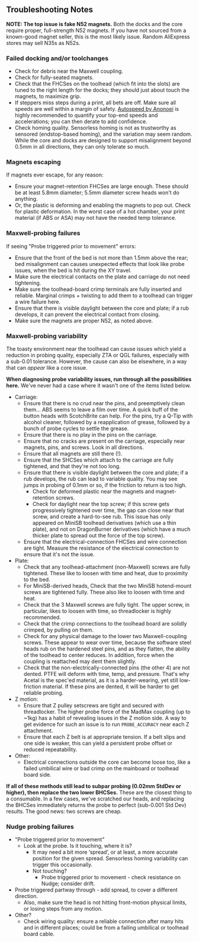 ## Troubleshooting Notes

**NOTE: The top issue is fake N52 magnets.** Both the docks and the core require proper, full-strength N52 magnets. If you have not sourced from a known-good magnet seller, this is the most likely issue.  Random AliExpress stores may sell N35s as N52s.

### Failed docking and/or toolchanges

* Check for debris near the Maxwell coupling.
* Check for fully-seated magnets.
* Check that the FHCSes on the toolhead (which fit into the slots) are tuned to  the right length for the docks; they should just about touch the magnets, to maximize grip.
* If steppers miss steps during a print, all bets are off.  Make sure all speeds are well within a margin of safety.  [Autospeed by Anonoei](https://github.com/Anonoei/klipper_auto_speed/) is highly recommended to quantify your top-end speeds and accelerations; you can then derate to add confidence.
* Check homing quality.  Sensorless homing is not as trustworthy as sensored (endstop-based homing), and the variation may seem random.  While the core and docks are designed to support misalignment beyond 0.5mm in all directions, they can only tolerate so much.

### Magnets escaping
If magnets ever escape, for any reason:
* Ensure your magnet-retention FHCSes are large enough.  These should be at least 5.8mm diameter; 5.5mm diameter screw heads won't do anything.
* Or, the plastic is deforming and enabling the magnets to pop out.  Check for plastic deformation.  In the worst case of a hot chamber, your print material (if ABS or ASA) may not have the needed temp tolerance.

### Maxwell-probing failures
If seeing "Probe triggered prior to movement" errors:
* Ensure that the front of the bed is not more than 1.5mm above the rear; bed misalignment can causes unexpected effects that look like probe issues, when the bed is hit during the XY travel.
* Make sure the electrical contacts on the plate and carriage do not need tightening.
* Make sure the toolhead-board crimp terminals are fully inserted and reliable.  Marginal crimps + twisting to add them to a toolhead can trigger a wire failure here.
* Ensure that there is visible daylight between the core and plate; if a rub develops, it can prevent the electrical contact from closing.
* Make sure the magnets are proper N52, as noted above.

### Maxwell-probing variability

The toasty environment near the toolhead can cause issues which yield a reduction in probing quality, especially ZTA or QGL failures, especially with a sub-0.01 tolerance.  However, the cause can also be elsewhere, in a way that can *appear* like a core issue.

**When diagnosing probe variability issues, run through all the possibilities here.**  We've never had a case where it wasn't one of the items listed below.

* Carriage:
  * Ensure that there is no crud near the pins, and preemptively clean them... ABS seems to leave a film over time.  A quick buff of the button heads with ScotchBrite can help. For the pins, try a Q-Tip with alcohol cleaner, followed by a reapplication of grease, followed by a bunch of probe cycles to settle the grease.
  * Ensure that there is no play in the pins on the carriage.
  * Ensure that no cracks are present on the carriage, especially near magnets, pins, and screws.  Look in all directions.
  * Ensure that all magnets are still there (!).
  * Ensure that the SHCSes which attach to the carriage are fully tightened, and that they're not too long.
  * Ensure that there is visible daylight between the core and plate; if a rub develops, the rub can lead to variable quality.  You may see jumps in probing of 0.1mm or so, if the friction to return is too high.  
    * Check for deformed plastic near the magnets and magnet-retention screws.
    * Check for daylight near the top screw; if this screw gets progressively tightened over time, the gap can close near that screw, and create a hard-to-see rub.  This issue has only appeared on MiniSB toolhead derivatives (which use a thin plate), and not on DragonBurner derivatives (which have a much thicker plate to spread out the force of the top screw).
  * Ensure that the electrical-connection FHCSes and wire connection are tight. Measure the resistance of the electrical connection to ensure that it's not the issue.
* Plate:
  * Check that any toolhead-attachment (non-Maxwell) screws are fully tightened. These like to loosen with time and heat, due to proximity to the bed.
  * For MiniSB-derived heads, Check that the two MiniSB hotend-mount screws are tightened fully. These also like to loosen with time and heat.
  * Check that the 3 Maxwell screws are fully tight. The upper screw, in particular, likes to loosen with time, so threadlocker is highly recommended.
  * Check that the crimp connections to the toolhead board are solidly crimped, by pulling on them.
  * Check for any physical damage to the lower two Maxwell-coupling screws.  These appear to wear over time, because the software steel heads rub on the hardened steel pins, and as they flatten, the ability of the toolhead to center reduces.  In addition, force when the coupling is reattached may dent them slightly.
  * Check that the non-electrically-connected pins (the other 4) are not dented.  PTFE will deform with time, temp, and pressure.  That's why Acetal is the spec'ed material, as it is a harder-wearing, yet still low-friction material.  If these pins are dented, it will be harder to get reliable probing.
* Z motion:
  * Ensure that Z pulley setscrews are tight and secured with threadlocker.  The higher probe force of the MadMax coupling (up to ~1kg) has a habit of revealing issues in the Z motion side.  A way to get evidence for such an issue is to run `PROBE_ACCURACY` near each Z attachment.
  * Ensure that each Z belt is at appropriate tension.  If a belt slips and one side is weaker, this can yield a persistent probe offset or reduced repeatability.
* Other:
  * Electrical connections outside the core can become loose too, like a failed umbilical wire or bad crimp on the mainboard or toolhead board side.

**If all of these methods still lead to subpar probing (0.02mm StdDev or higher), then replace the two lower BHCSes.**  These are the closest thing to a consumable.  In a few cases, we've scratched our heads, and replacing the BHCSes immediately returns the probe to perfect (sub-0.001 Std Dev) results.  The good news: two screws are cheap.


### Nudge probing failures
* "Probe triggered prior to movement"
  * Look at the probe.  Is it touching, where it is?
    * It may need a bit more ‘spread’, or at least, a more accurate position for the given spread.  Sensorless homing variability can trigger this occasionally.
    * Not touching?
      * Probe triggered prior to movement - check resistance on Nudge; consider drift.
* Probe triggered partway through - add spread, to cover a different direction.
  * Also, make sure the head is not hitting front-motion physical limits, or losing steps from any motion.
* Other?  
  * Check wiring quality: ensure a reliable connection after many hits and in different places; could be from a failing umbilical or toolhead board cable.